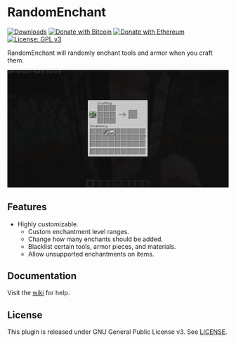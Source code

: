 # RandomEnchant
[![Downloads](https://img.shields.io/github/downloads/hyperdefined/RandomEnchant/total?logo=github)](https://github.com/hyperdefined/AnarchyStats/releases) [![Donate with Bitcoin](https://en.cryptobadges.io/badge/micro/1F29aNKQzci3ga5LDcHHawYzFPXvELTFoL)](https://en.cryptobadges.io/donate/1F29aNKQzci3ga5LDcHHawYzFPXvELTFoL) [![Donate with Ethereum](https://en.cryptobadges.io/badge/micro/0x0f58B66993a315dbCc102b4276298B5Ff8895F41)](https://en.cryptobadges.io/donate/0x0f58B66993a315dbCc102b4276298B5Ff8895F41) [![License: GPL v3](https://img.shields.io/badge/License-GPLv3-blue.svg)](https://www.gnu.org/licenses/gpl-3.0)

RandomEnchant will randomly enchant tools and armor when you craft them.

![Image](https://raw.githubusercontent.com/hyperdefined/RandomEnchant/master/example.gif)

## Features
* Highly customizable.
    * Custom enchantment level ranges.
    * Change how many enchants should be added.
    * Blacklist certain tools, armor pieces, and materials.
    * Allow unsupported enchantments on items.

## Documentation
Visit the [wiki](https://github.com/hyperdefined/RandomEnchant/wiki) for help.

## License
This plugin is released under GNU General Public License v3. See [LICENSE](https://github.com/hyperdefined/RandomEnchant/blob/master/LICENSE).
